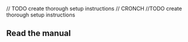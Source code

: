 // TODO create thorough setup instructions
// CRONCH
//TODO create thorough setup instructions

## Read the manual


